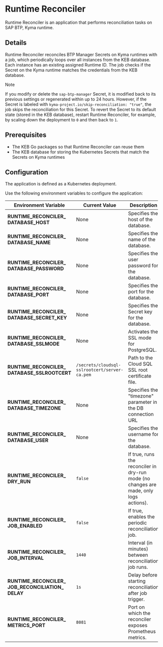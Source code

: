 # Runtime Reconciler

Runtime Reconciler is an application that performs reconciliation tasks on SAP BTP, Kyma runtime.

## Details

Runtime Reconciler reconciles BTP Manager Secrets on Kyma runtimes with a job, 
which periodically loops over all instances from the KEB database. Each instance has an existing assigned Runtime ID. 
The job checks if the Secret on the Kyma runtime matches the credentials from the KEB database.

> [!NOTE] 
> If you modify or delete the `sap-btp-manager` Secret, it is modified back to its previous settings or regenerated within up to 24 hours. However, if the Secret is labeled with `kyma-project.io/skip-reconciliation: "true"`, the job skips the reconciliation for this Secret.
> To revert the Secret to its default state (stored in the KEB database), restart Runtime Reconciler, for example, by scaling down the deployment to `0` and then back to `1`.

## Prerequisites

* The KEB Go packages so that Runtime Reconciler can reuse them
* The KEB database for storing the Kubernetes Secrets that match the Secrets on Kyma runtimes

## Configuration

The application is defined as a Kubernetes deployment.

Use the following environment variables to configure the application:

| Environment Variable | Current Value | Description |
|---------------------|------------------------------|---------------------------------------------------------------|
| **RUNTIME_RECONCILER_&#x200b;DATABASE_HOST** | None | Specifies the host of the database. |
| **RUNTIME_RECONCILER_&#x200b;DATABASE_NAME** | None | Specifies the name of the database. |
| **RUNTIME_RECONCILER_&#x200b;DATABASE_PASSWORD** | None | Specifies the user password for the database. |
| **RUNTIME_RECONCILER_&#x200b;DATABASE_PORT** | None | Specifies the port for the database. |
| **RUNTIME_RECONCILER_&#x200b;DATABASE_SECRET_KEY** | None | Specifies the Secret key for the database. |
| **RUNTIME_RECONCILER_&#x200b;DATABASE_SSLMODE** | None | Activates the SSL mode for PostgreSQL. |
| **RUNTIME_RECONCILER_&#x200b;DATABASE_SSLROOTCERT** | <code>/secrets/cloudsql-sslrootcert/server-ca.pem</code> | Path to the Cloud SQL SSL root certificate file. |
| **RUNTIME_RECONCILER_&#x200b;DATABASE_TIMEZONE** | None | Specifies the "timezone" parameter in the DB connection URL |
| **RUNTIME_RECONCILER_&#x200b;DATABASE_USER** | None | Specifies the username for the database. |
| **RUNTIME_RECONCILER_&#x200b;DRY_RUN** | <code>false</code> | If true, runs the reconciler in dry-run mode (no changes are made, only logs actions). |
| **RUNTIME_RECONCILER_&#x200b;JOB_ENABLED** | <code>false</code> | If true, enables the periodic reconciliation job. |
| **RUNTIME_RECONCILER_&#x200b;JOB_INTERVAL** | <code>1440</code> | Interval (in minutes) between reconciliation job runs. |
| **RUNTIME_RECONCILER_&#x200b;JOB_RECONCILIATION_&#x200b;DELAY** | <code>1s</code> | Delay before starting reconciliation after job trigger. |
| **RUNTIME_RECONCILER_&#x200b;METRICS_PORT** | <code>8081</code> | Port on which the reconciler exposes Prometheus metrics. |
